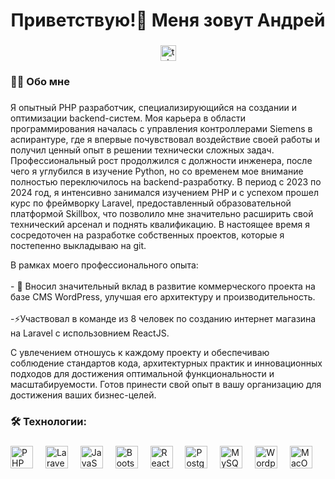 ###

<h1 align="center">Приветствую!👋 Меня зовут Андрей</h1>

###

<div align="center">
  <a href="https://t.me/AndPas_work" target="_blank">
    <img src="https://img.shields.io/static/v1?message=Telegram&logo=telegram&label=&color=2CA5E0&logoColor=white&labelColor=&style=for-the-badge" height="25" alt="telegram logo"  />
  </a>
</div>

###


<h3 align="left">	👨‍💻  Обо мне</h3>

###

<p align="left">Я опытный PHP разработчик, специализирующийся на создании и оптимизации backend-систем. Моя карьера в области программирования началась с управления контроллерами Siemens в аспирантуре, где я впервые почувствовал воздействие своей работы и получил ценный опыт в решении технически сложных задач.
Профессиональный рост продолжился с должности инженера, после чего я углубился в изучение Python, но со временем мое внимание полностью переключилось на backend-разработку. В период с 2023 по 2024 год, я интенсивно занимался изучением PHP и с успехом прошел курс по фреймворку Laravel, предоставленный образовательной платформой Skillbox, что позволило мне значительно расширить свой технический арсенал и поднять квалификацию. В настоящее время я сосредоточен на разработке собственных проектов, которые я постепенно выкладываю на git.

В рамках моего профессионального опыта:
<br><br>- 🔭  Вносил значительный вклад в развитие коммерческого проекта на базе CMS WordPress, улучшая его архитектуру и производительность.
<br><br>-⚡Участвовал в команде из 8 человек по созданию интернет магазина на Laravel c использовнием ReactJS.<br>

С увлечением отношусь к каждому проекту и обеспечиваю соблюдение стандартов кода, архитектурных практик и инновационных подходов для достижения оптимальной функциональности и масштабируемости. Готов принести свой опыт в вашу организацию для достижения ваших бизнес-целей.


###

<h3 align="left">🛠 Технологии:</h3>

###

<div align="left">
<a href="https://www.php.net/" target="_blank" rel="noreferrer"><img src="https://raw.githubusercontent.com/danielcranney/readme-generator/main/public/icons/skills/php-colored.svg" width="36" height="36" alt="PHP" /></a>
<img width="12" />
<a href="https://laravel.com/" target="_blank" rel="noreferrer"><img src="https://raw.githubusercontent.com/danielcranney/readme-generator/main/public/icons/skills/laravel-colored.svg" width="36" height="36" alt="Laravel" /></a>
<img width="12" />                                                                                                                                                                                                                                     
<a href="https://developer.mozilla.org/en-US/docs/Web/JavaScript" target="_blank" rel="noreferrer"><img src="https://raw.githubusercontent.com/danielcranney/readme-generator/main/public/icons/skills/javascript-colored.svg" width="36" height="36" alt="JavaScript" /></a>
<img width="12" />
<a href="https://getbootstrap.com/" target="_blank" rel="noreferrer"><img src="https://raw.githubusercontent.com/danielcranney/readme-generator/main/public/icons/skills/bootstrap-colored.svg" width="36" height="36" alt="Bootstrap" /></a>
<img width="12" />
<a href="https://reactjs.org/" target="_blank" rel="noreferrer"><img src="https://raw.githubusercontent.com/danielcranney/readme-generator/main/public/icons/skills/react-colored.svg" width="36" height="36" alt="React" /></a>
<img width="12" />
<a href="https://www.postgresql.org/" target="_blank" rel="noreferrer"><img src="https://raw.githubusercontent.com/danielcranney/readme-generator/main/public/icons/skills/postgresql-colored.svg" width="36" height="36" alt="PostgreSQL" /></a>
<img width="12" />
<a href="https://www.mysql.com/" target="_blank" rel="noreferrer"><img src="https://raw.githubusercontent.com/danielcranney/readme-generator/main/public/icons/skills/mysql-colored.svg" width="36" height="36" alt="MySQL" /></a>
<img width="12" />
<a href="https://wordpress.com" target="_blank" rel="noreferrer"><img src="https://raw.githubusercontent.com/danielcranney/readme-generator/main/public/icons/skills/wordpress-colored.svg" width="36" height="36" alt="Wordpress" /></a>
<img width="12" />
<a href="https://apple.com" target="_blank" rel="noreferrer"><img src="https://raw.githubusercontent.com/danielcranney/readme-generator/main/public/icons/skills/macos-colored.svg" width="36" height="36" alt="MacOS" /></a>
</div>

###
